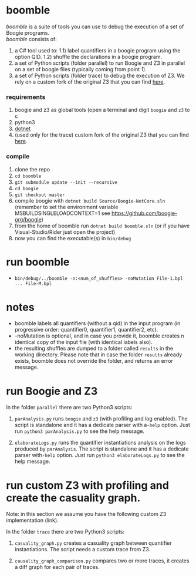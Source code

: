 # boomble
*boomble* is a suite of tools you can use to debug the execution of a set of Boogie programs.  
*boomble* consists of:  

1) a C# tool used to:
  1.1) label quantifiers in a boogie program using the option QID.
  1.2) shuffle the declarations in a boogie program.  
2) a set of Python scripts (folder parallel) to run Boogie and Z3 in parallel on a set of boogie files (typically coming from point 1).  
3) a set of Python scripts (folder trace) to debug the execution of Z3. We rely on a custom fork of the original Z3
that you can find [here](https://github.com/rospoly/z3).  

### requirements
1) boogie and z3 as global tools (open a terminal and digit `boogie` and `z3` to c
2) python3
3) [dotnet](https://docs.microsoft.com/en-us/dotnet/core/install/)
4) (used only for the trace) custom fork of the original Z3 that you can find [here](https://github.com/rospoly/z3).  

### compile
1) clone the repo
2) `cd boomble`
3) `git submodule update --init --recursive`
4) `cd boogie`
5) `git checkout master`
6) compile boogie with `dotnet build Source/Boogie-NetCore.sln` 
(remember to set the environment variable MSBUILDSINGLELOADCONTEXT=1 see https://github.com/boogie-org/boogie)
7) from the home of boomble run `dotnet build boomble.sln` (or if you have Visual-Studio/Rider just open the project)
8) now you can find the executable(s) in `bin/debug`

# run boomble
* `bin/debug/../boomble -n:<num_of_shuffles> -noMutation File-1.bpl ... File-M.bpl`

# notes
* boomble labels all quantifiers (without a qid) in the input program (in progressive order: quantifier0, quantifier1, quantifier2, etc).
* -noMutation is optional, and in case you provide it, boomble creates n identical copy of the input file (with identical labels also).
* the resulting shuffles are dumped to a folder called `results` in the working directory. 
Please note that in case the folder `results` already exists, boomble does not override the folder, and returns an error message. 

# run Boogie and Z3

In the folder `parallel` there are two Python3 scripts:

1) `parAnalysis.py` runs `boogie` and `z3` (with profiling and log enabled). The script is standalone and it has a dedicate parser with a`-help` option. Just run `python3 parAnalysis.py` to see the help message.

2) `elaborateLogs.py` runs the quantifier instantiations analysis on the logs produced by `parAnalysis`. The script is standalone and it has a dedicate parser with`-help` option. Just run `python3 elaborateLogs.py` to see the help message.

# run custom Z3 with profiling and create the casuality graph.

Note: in this section we assume you have the following custom Z3 implementation (link).

In the folder `trace` there are two Python3 scripts:

1) `casuality_graph.py` creates a casuality graph between quantifier instantiations. The script needs
a custom trace from Z3. 

2) `causality_graph_comparison.py` compares two or more traces, it creates a diff graph for each pair of traces.
